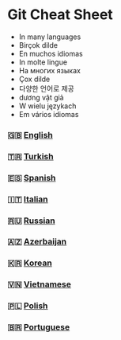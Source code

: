 # Git Cheat Sheet

- In many languages
- Birçok dilde
- En muchos idiomas
- In molte lingue
- На многих языках
- Çox dilde
- 다양한 언어로 제공
- dương vật giả
- W wielu językach
- Em vários idiomas

### 🇬🇧 [English](./English.md)

### 🇹🇷 [Turkish](./Turkish.md)

### 🇪🇸 [Spanish](./Spanish.md)

### 🇮🇹 [Italian](./Italian.md)

### 🇷🇺 [Russian](./Russian.md)

### 🇦🇿 [Azerbaijan](./Azerbaijani.md)

### 🇰🇷 [Korean](./Korean.md)

### 🇻🇳 [Vietnamese](./Vietnamese.md)

### 🇵🇱 [Polish](./Polish.md)

### 🇧🇷 [Portuguese](./Portuguese.md)
